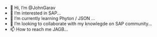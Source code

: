 - 👋 Hi, I’m @JohnGarav
- 👀 I’m interested in SAP...
- 🌱 I’m currently learning Phyton / JSON ...
- 💞️ I’m looking to collaborate with my knowlegde on SAP community...
- 📫 How to reach me JAGB...

<!---
JohnGarav/JohnGarav is a ✨ special ✨ repository because its `README.md` (this file) appears on your GitHub profile.
You can click the Preview link to take a look at your changes.
--->
